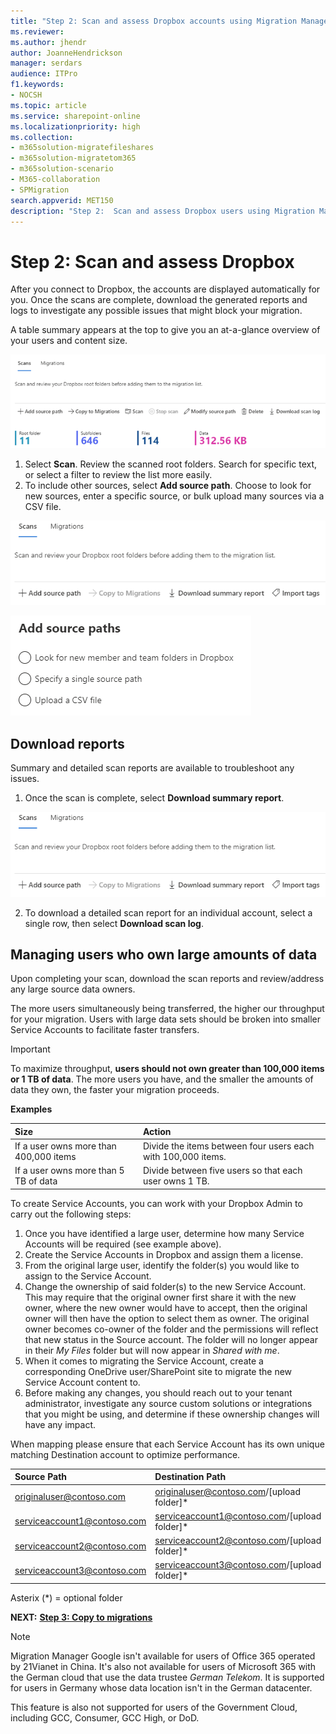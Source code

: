 ```yaml
---
title: "Step 2: Scan and assess Dropbox accounts using Migration Manager"
ms.reviewer: 
ms.author: jhendr
author: JoanneHendrickson
manager: serdars
audience: ITPro
f1.keywords:
- NOCSH
ms.topic: article
ms.service: sharepoint-online
ms.localizationpriority: high
ms.collection:
- m365solution-migratefileshares
- m365solution-migratetom365
- m365solution-scenario
- M365-collaboration
- SPMigration
search.appverid: MET150
description: "Step 2:  Scan and assess Dropbox users using Migration Manager."
---
```


# Step 2: Scan and assess Dropbox

After you connect to Dropbox, the accounts are displayed automatically for you. Once the scans are complete, download the generated reports and logs to investigate any possible issues that might block your migration.

A table summary appears at the top to give you an at-a-glance overview of your users and content size.

![table summary of scanned sources](media/mm-dropbox-scan-summary.png)



1. Select **Scan**. Review the scanned root folders. Search for specific text, or select a filter to review the list more easily.
2. To include other sources, select **Add source path**. Choose to look for new sources, enter a specific source, or bulk upload many sources via a CSV file.

![download summary reports for dropbox](media/mm-dropbox-summary-report-menu.png)

![Add Dropbox source paths](media/mm-dropbox-add-source-path.png)

## Download reports

Summary and detailed scan reports are available to troubleshoot any issues.

1. Once the scan is complete, select **Download summary report**.

![download summary reports for dropbox](media/mm-dropbox-summary-report-menu.png)


2. To download a detailed scan report for an individual account, select a single row, then select **Download scan log**.   </br>

## Managing users who own large amounts of data

Upon completing your scan, download the scan reports and review/address any large source data owners. 
 
The more users simultaneously being transferred, the higher our throughput for your migration. Users with large data sets should be broken into smaller Service Accounts to facilitate faster transfers. 

>[!Important]
>To maximize throughput, **users should not own greater than 100,000 items or 1 TB of data**. The more users you have, and the smaller the amounts of data they own, the faster your migration proceeds. 



**Examples** 

|Size|Action|
|:-----|:-----|
|If a user owns more than 400,000 items|Divide the items between four users each with 100,000 items.|
|If a user owns more than 5 TB of data|Divide between five users so that each user owns 1 TB. |
 
To create Service Accounts, you can work with your Dropbox Admin to carry out the following steps: 

1. Once you have identified a large user, determine how many Service Accounts will be required (see example above). 
2. Create the Service Accounts in Dropbox and assign them a license. 
3. From the original large user, identify the folder(s) you would like to assign to the Service Account. 
4. Change the ownership of said folder(s) to the new Service Account. This may require that the original owner first share it with the new owner, where the new owner would have to accept, then the original owner will then have the option to select them as owner. The original owner becomes co-owner of the folder and the permissions will reflect that new status in the Source account. The folder will no longer appear in their *My Files* folder but will now appear in *Shared with me*.
5. When it comes to migrating the Service Account, create a corresponding OneDrive user/SharePoint site to migrate the new Service Account content to. 
6. Before making any changes, you should reach out to your tenant administrator, investigate any source custom solutions or ​integrations that you might be using, and determine if these ownership changes will have any impact.
 
When mapping please ensure that each Service Account has its own unique matching Destination account to optimize performance. 
 
|Source Path|Destination Path |
|:-----|:-----|
|originaluser@contoso.com | originaluser@contoso.com/[upload folder]* |
|serviceaccount1@contoso.com |serviceaccount1@contoso.com/[upload folder]* |
|serviceaccount2@contoso.com |serviceaccount2@contoso.com/[upload folder]* |
|serviceaccount3@contoso.com | serviceaccount3@contoso.com/[upload folder]* |

Asterix (*) = optional folder 


**NEXT:**  [ **Step 3: Copy to migrations**](mm-dropbox-step3-copy-to-migrations.md)


>[!NOTE]
>Migration Manager Google isn't available for users of Office 365 operated by 21Vianet in China. It's also not available for users of Microsoft 365 with the German cloud that use the data trustee *German Telekom*. It is supported for users in Germany whose data location isn't in the German datacenter.
>
> This feature is also not supported for users of the Government Cloud, including GCC, Consumer, GCC High, or DoD.